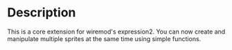 # Description
This is a core extension for wiremod's expression2. You can now create and manipulate multiple sprites at the same time using simple functions.
